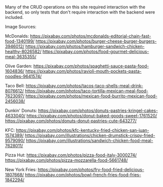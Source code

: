 
Many of the CRUD operations on this site required interaction with the backend, so only tests that don't require interaction with the backend were included.

Image Sources: 

McDonalds:
https://pixabay.com/photos/mcdonalds-editorial-chain-fast-food-1340199/
https://pixabay.com/photos/burger-cheese-burger-burgers-3946012/
https://pixabay.com/photos/hamburger-sandwich-chicken-healthy-8026582/
https://pixabay.com/photos/food-gourmet-delicious-meal-3635355/

Olive Garden:
https://pixabay.com/photos/spaghetti-sauce-pasta-food-1604836/
https://pixabay.com/photos/ravioli-mouth-pockets-pasta-noodles-9641574/

Taco Bell:
https://pixabay.com/photos/tacos-taco-shells-meal-drink-8076612/
https://pixabay.com/photos/taco-tortilla-mexican-meal-food-7623097/
https://pixabay.com/photos/mexican-food-burrito-mexican-food-2456038/

Dunkin' Donuts:
https://pixabay.com/photos/donuts-pastries-kringel-cakes-4633040/
https://pixabay.com/photos/donut-baked-goods-sweet-1761520/
https://pixabay.com/photos/donuts-donut-pastries-cute-643277/

KFC:
https://pixabay.com/photos/kfc-kentucky-fried-chicken-san-juan-1574389/
https://pixabay.com/illustrations/chicken-drumstick-crispy-fried-9579090/
https://pixabay.com/illustrations/sandwich-chicken-food-meal-7628011/

Pizza Hut:
https://pixabay.com/photos/pizza-food-italy-3000274/
https://pixabay.com/photos/pizza-mozzarella-food-5661748/

New York Fries:
https://pixabay.com/photos/fry-food-fried-delicious-1807668/
https://pixabay.com/photos/bowl-french-fries-food-fries-1842294/